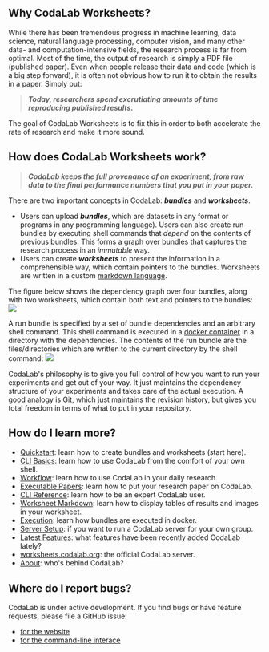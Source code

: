 ## **Why CodaLab Worksheets?**

While there has been tremendous progress in machine learning, data science,
natural language processing, computer vision, and many other data- and
computation-intensive fields, the research process is far from optimal.  Most
of the time, the output of research is simply a PDF file (published paper).
Even when people release their data and code (which is a big step forward), it
is often not obvious how to run it to obtain the results in a paper.  Simply
put:

> ***Today, researchers spend excrutiating amounts of time reproducing published results.***

The goal of CodaLab Worksheets is to fix this in order to both accelerate the
rate of research and make it more sound.

## **How does CodaLab Worksheets work?**

> ***CodaLab keeps the full provenance of an experiment, from raw data to the
> final performance numbers that you put in your paper.***

There are two important concepts in CodaLab: ***bundles*** and ***worksheets***.

- Users can upload ***bundles***, which are datasets in any format or programs in
  any programming language).  Users can also create run bundles by executing
  shell commands that *depend* on the contents of previous bundles.
  This forms a graph over bundles that captures the research
  process in an *immutable* way.
- Users can create ***worksheets*** to present the information in a comprehensible
  way, which contain pointers to the bundles.  Worksheets are written in a custom [markdown
  language](https://github.com/codalab/codalab-worksheets/wiki/Worksheet-Markdown).

The figure below shows the dependency graph over four bundles, along with two worksheets,
which contain both text and pointers to the bundles:
<img src="https://github.com/codalab/codalab-worksheets/wiki/images/worksheets-schema.png" />

A run bundle is specified by a set of bundle dependencies and an arbitrary shell command.
This shell command is executed in a [docker container](https://www.docker.com) in a directory
with the dependencies.  The contents of the run bundle are the files/directories which are
written to the current directory by the shell command:
<img src="https://github.com/codalab/codalab-worksheets/wiki/images/execution.png" />

CodaLab's philosophy is to give you full control of how you want to run your
experiments and get out of your way.  It just maintains the dependency
structure of your experiments and takes care of the actual execution.  A good
analogy is Git, which just maintains the revision history,
but gives you total freedom in terms of what to put in your repository.

## **How do I learn more?**

* [Quickstart](Quickstart): learn how to create bundles and worksheets (start here).
* [CLI Basics](CLI-Basics): learn how to use CodaLab from the comfort of your own shell.
* [Workflow](Workflow): learn how to use CodaLab in your daily research.
* [Executable Papers](Executable-Papers): learn how to put your research paper on CodaLab.
* [CLI Reference](CLI-Reference): learn how to be an expert CodaLab user.
* [Worksheet Markdown](Worksheet-Markdown): learn how to display tables of results and images in your worksheet.
* [Execution](Execution): learn how bundles are executed in docker.
* [Server Setup](Server-Setup): if you want to run a CodaLab server for your own group.
* [Latest Features](Worksheet-Features): what features have been recently added CodaLab lately?
* [worksheets.codalab.org](https://worksheets.codalab.org): the official CodaLab server.
* [About](About): who's behind CodaLab?

## **Where do I report bugs?**

CodaLab is under active development.  If you find bugs or have feature
requests, please file a GitHub issue:

- [for the website](https://github.com/codalab/codalab-worksheets/issues/new)
- [for the command-line interace](https://github.com/codalab/codalab-cli/issues/new)
